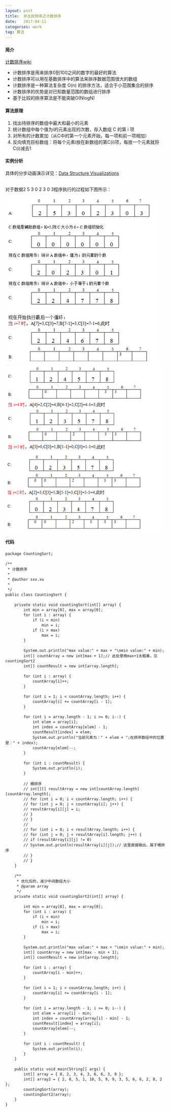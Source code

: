 ```yaml
---
layout: post
title:  非比较排序之计数排序
date:   2017-04-11
categories: work
tag: 算法
---
```

 


#### 简介 ####

[计数排序wiki](https://zh.wikipedia.org/wiki/%E8%AE%A1%E6%95%B0%E6%8E%92%E5%BA%8F) <br>

- 计数排序是用来排序0到100之间的数字的最好的算法
- 计数排序可以用在基数排序中的算法来排序数据范围很大的数组
- 计数排序是一种算法复杂度 O(n) 的排序方法，适合于小范围集合的排序
- 计数排序的优势是对已知数量范围的数组进行排序
- 基于比较的排序算法是不能突破O(NlogN)


 

#### 算法原理 ####
 
1. 找出待排序的数组中最大和最小的元素
1. 统计数组中每个值为i的元素出现的次数，存入数组 C 的第 i 项
1. 对所有的计数累加（从C中的第一个元素开始，每一项和前一项相加）
1. 反向填充目标数组：将每个元素i放在新数组的第C(i)项，每放一个元素就将C(i)减去1


#### 实例分析 ####

具体的分步动画演示详见：[Data Structure Visualizations](http://www.cs.usfca.edu/~galles/visualization/CountingSort.html)

<br>
对于数据2 5 3 0 2 3 0 3程序执行的过程如下图所示：
 
![示例图](/images/counting_sort_1.png)<br>
![示例图](/images/counting_sort_2.png)


#### 代码 ####
	package CountingSort;
	
	/**
	 * 计数排序
	 * 
	 * @author sxx.xu
	 *
	 */
	public class CountingSort {
	 
		private static void countingSort(int[] array) {
			int min = array[0], max = array[0];
			for (int i : array) {
				if (i < min)
					min = i;
				if (i > max)
					max = i;
			}
	
			System.out.println("max value:" + max + "\nmin value:" + min);
			int[] countArray = new int[max + 1];// 此处使用max+1太粗暴，见countingSort2
			int[] countResult = new int[array.length];
	
			for (int i : array) {
				countArray[i]++;
			}
	
			for (int i = 1; i < countArray.length; i++) {
				countArray[i] += countArray[i - 1];
			}
	
			for (int i = array.length - 1; i >= 0; i--) {
				int elem = array[i];
				int index = countArray[elem] - 1;
				countResult[index] = elem;
				System.out.println("当前元素为：" + elem + ";在排序数组中的位置是：" + index);
				countArray[elem]--;
			}
	
			for (int i : countResult) {
				System.out.println(i);
			}
	
			// 桶排序
			// int[][] resultArray = new int[countArray.length][countArray.length];
			// for (int i = 0; i < countArray.length; i++) {
			// for (int j = 0; j < countArray[i]; j++) {
			// resultArray[i][j] = i;
			// }
			// }
			//
			// for (int i = 0; i < resultArray.length; i++) {
			// for (int j = 0; j < resultArray[i].length; j++) {
			// if (resultArray[i][j] != 0)
			// System.out.println(resultArray[i][j]);// 这里直接输出，属于桶排序
			// }
			// }
		}
	
		/**
		 * 优化后的，减少中间数组大小
		 * @param array
		 */
		private static void countingSort2(int[] array) {
	
			int min = array[0], max = array[0];
			for (int i : array) {
				if (i < min)
					min = i;
				if (i > max)
					max = i;
			}
	
			System.out.println("max value:" + max + "\nmin value:" + min);
			int[] countArray = new int[max - min + 1];
			int[] countResult = new int[array.length];
	
			for (int i : array) {
				countArray[i - min]++;
			}
	
			for (int i = 1; i < countArray.length; i++) {
				countArray[i] += countArray[i - 1];
			}
	
			for (int i = array.length - 1; i >= 0; i--) {
				int elem = array[i] - min;
				int index = countArray[array[i] - min] - 1;
				countResult[index] = array[i];
				countArray[elem]--;
			}
	
			for (int i : countResult) {
				System.out.println(i);
			}
		}
	
		public static void main(String[] args) {
			int[] array = { 8, 2, 3, 4, 3, 6, 6, 3, 9 };
			int[] array2 = { 2, 8, 5, 1, 10, 5, 9, 9, 3, 5, 6, 6, 2, 8, 2 };
			countingSort(array);
			countingSort2(array);
		}
	}
